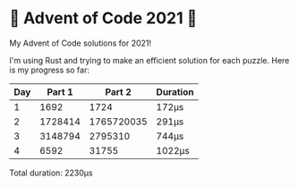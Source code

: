 # 🎄 Advent of Code 2021 🎅
My Advent of Code solutions for 2021!

I'm using Rust and trying to make an efficient solution for each puzzle.
Here is my progress so far:


| Day | Part 1  | Part 2     | Duration |
|-----|---------|------------|----------|
| 1   | 1692    | 1724       | 172μs    |
| 2   | 1728414 | 1765720035 | 291μs    |
| 3   | 3148794 | 2795310    | 744μs    |
| 4   | 6592    | 31755      | 1022μs   |

Total duration: 2230μs